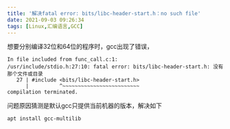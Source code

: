 ```yaml
---
title: '解决fatal error: bits/libc-header-start.h：no such file'
date: 2021-09-03 09:26:34
tags: [Linux,汇编语言,GCC]
---
```

想要分别编译32位和64位的程序时，gcc出现了错误，

```
In file included from func_call.c:1:
/usr/include/stdio.h:27:10: fatal error: bits/libc-header-start.h: 没有那个文件或目录
   27 | #include <bits/libc-header-start.h>
      |          ^~~~~~~~~~~~~~~~~~~~~~~~~~
compilation terminated.
```
问题原因猜测是默认gcc只提供当前机器的版本，解决如下

```
apt install gcc-multilib
```
